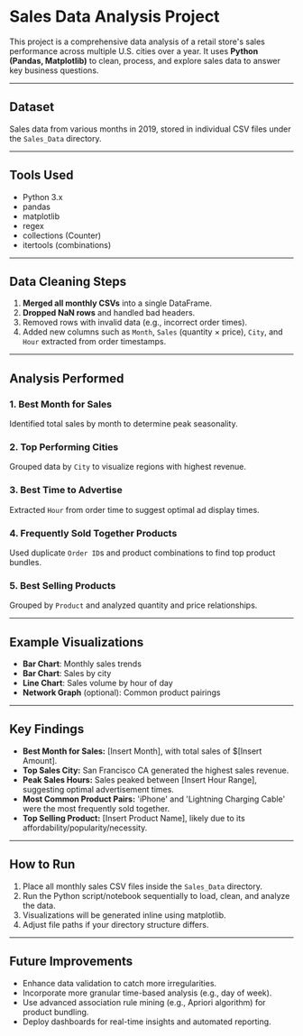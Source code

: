 # Sales Data Analysis Project

This project is a comprehensive data analysis of a retail store's sales performance across multiple U.S. cities over a year. It uses **Python (Pandas, Matplotlib)** to clean, process, and explore sales data to answer key business questions.

---

## Dataset

Sales data from various months in 2019, stored in individual CSV files under the `Sales_Data` directory.

---

## Tools Used

- Python 3.x
- pandas
- matplotlib
- regex
- collections (Counter)
- itertools (combinations)

---

## Data Cleaning Steps

1. **Merged all monthly CSVs** into a single DataFrame.
2. **Dropped NaN rows** and handled bad headers.
3. Removed rows with invalid data (e.g., incorrect order times).
4. Added new columns such as `Month`, `Sales` (quantity × price), `City`, and `Hour` extracted from order timestamps.

---

## Analysis Performed

### 1. Best Month for Sales
Identified total sales by month to determine peak seasonality.

### 2. Top Performing Cities
Grouped data by `City` to visualize regions with highest revenue.

### 3. Best Time to Advertise
Extracted `Hour` from order time to suggest optimal ad display times.

### 4. Frequently Sold Together Products
Used duplicate `Order ID`s and product combinations to find top product bundles.

### 5. Best Selling Products
Grouped by `Product` and analyzed quantity and price relationships.

---

## Example Visualizations

- **Bar Chart**: Monthly sales trends
- **Bar Chart**: Sales by city
- **Line Chart**: Sales volume by hour of day
- **Network Graph** (optional): Common product pairings

---

## Key Findings

- **Best Month for Sales:** [Insert Month], with total sales of $[Insert Amount].
- **Top Sales City:** San Francisco CA generated the highest sales revenue.
- **Peak Sales Hours:** Sales peaked between [Insert Hour Range], suggesting optimal advertisement times.
- **Most Common Product Pairs:** 'iPhone' and 'Lightning Charging Cable' were the most frequently sold together.
- **Top Selling Product:** [Insert Product Name], likely due to its affordability/popularity/necessity.

---

## How to Run

1. Place all monthly sales CSV files inside the `Sales_Data` directory.
2. Run the Python script/notebook sequentially to load, clean, and analyze the data.
3. Visualizations will be generated inline using matplotlib.
4. Adjust file paths if your directory structure differs.

---

## Future Improvements

- Enhance data validation to catch more irregularities.
- Incorporate more granular time-based analysis (e.g., day of week).
- Use advanced association rule mining (e.g., Apriori algorithm) for product bundling.
- Deploy dashboards for real-time insights and automated reporting.
